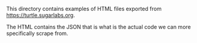 This directory contains examples of HTML files exported from https://turtle.sugarlabs.org.

The HTML contains the JSON that is what is the actual code we can more specifically scrape from.